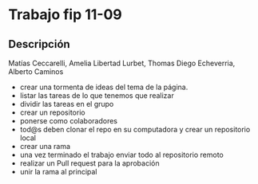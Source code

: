 # Trabajo fip 11-09

## Descripción

Matías Ceccarelli, Amelia Libertad Lurbet, Thomas Diego Echeverria, Alberto Caminos

- crear una tormenta de ideas del tema de la página.
- listar las tareas de lo que tenemos que realizar
- dividir las tareas en el grupo
- crear un repositorio
- ponerse como colaboradores
-  tod@s deben clonar el repo en su computadora y crear un repositorio local
- crear una rama
-  una vez terminado el trabajo enviar todo al repositorio remoto
-  realizar un Pull request para la aprobación
-  unir la rama al principal     
